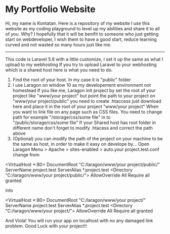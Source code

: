 # My Portfolio Website 
Hi, my name is Kontatan. Here is a repository of my website
I use this website as my coding playground to level up my abilities and share it to all of you.
Why? I hopefully that it will be benifit to someone who just getting start on webdeveloper, 
I wish them to have a good start, reduce learning curved and not wasted so many hours just like me.

******************************************************
This code is Laravel 5.8 with a little customize, I set it up the same as what I upload to my webhosting
If you try to upload Laravel to your webhosting which is a shared host here is what you need to do.
1. Find the root of your host. In my case it is "public" folder
2. I use Laragon on window 10 as my developement environment not homestead If you like me, 
Laragon init project by set the root of your project like "www/your project" but point the path to your project 
on "www/your project/public"  you need to create .htaccess just download here and place it in the root of your project "www/your project"
When you want to link file on any page such as CSS files.
You need to change path for example "/storage/css/some file"
in to "/public/storage/css/some file"
If your Shared host has root folder in different name don't forget to modify .htacess and correct the path above
3. (Optional) you can modify the path of the project on your machine to be the same as host, in order to make it easy on develope by...
Open Laragon Menu > Apache > sites-enabled > auto.your project.test.conf 
change from 

<VirtualHost *:80> 
    DocumentRoot "C:/laragon/www/your project/public/"
    ServerName project.test
    ServerAlias *.project.test
    <Directory "C:/laragon/www/your project/public/">
        AllowOverride All
        Require all granted
    </Directory>
</VirtualHost>


into 

<VirtualHost *:80> 
    DocumentRoot "C:/laragon/www/your project/"
    ServerName project.test
    ServerAlias *.project.test
    <Directory "C:/laragon/www/your project/">
        AllowOverride All
        Require all granted
    </Directory>
</VirtualHost>

 And Viola! You will run your app on localhost with no any damaged link problem.
 Good Luck with your project!!